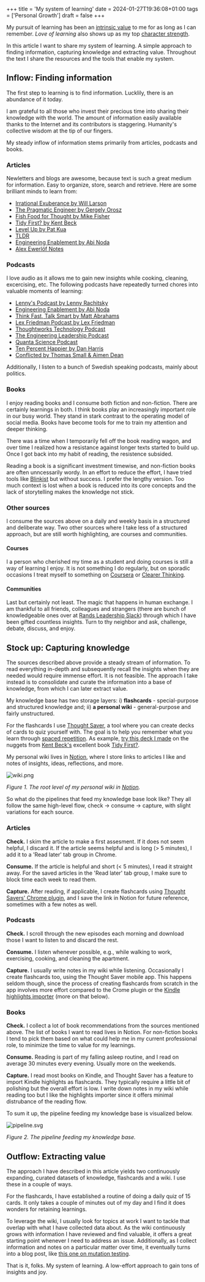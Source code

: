 +++
title = 'My system of learning'
date = 2024-01-27T19:36:08+01:00
tags = ['Personal Growth']
draft = false
+++

My pursuit of learning has been an [intrinsic value](https://programs.clearerthinking.org/intrinsic_values_test.html) to me for as long as I can remember. _Love of learning_ also shows up as my top [character strength](https://viacharacter.org/).

In this article I want to share my system of learning. A simple approach to finding information, capturing knowledge and extracting value. Throughout the text I share the resources and the tools that enable my system.

## Inflow: Finding information

The first step to learning is to find information. Lucklily, there is an abundance of it today.

I am grateful to all those who invest their precious time into sharing their knowledge with the world. The amount of information easily available thanks to the Internet and its contributors is staggering. Humanity's collective wisdom at the tip of our fingers.

My steady inflow of information stems primarily from articles, podcasts and books.

### Articles

Newletters and blogs are awesome, because text is such a great medium for information. Easy to organize, store, search and retrieve. Here are some brilliant minds to learn from:

- [Irrational Exuberance by Will Larson](https://lethain.com/newsletter/)
- [The Pragmatic Engineer by Gergely Orosz](https://newsletter.pragmaticengineer.com/)
- [Fish Food for Thought by Mike Fisher](https://mikefisher.substack.com/)
- [Tidy First? by Kent Beck](https://tidyfirst.substack.com/)
- [Level Up by Pat Kua](https://levelup.patkua.com/)
- [TLDR](https://tldr.tech/)
- [Engineering Enablement by Abi Noda](https://newsletter.getdx.com/)
- [Alex Ewerlöf Notes](https://blog.alexewerlof.com/)

### Podcasts

I love audio as it allows me to gain new insights while cooking, cleaning, excercising, etc. The following podcasts have repeatedly turned chores into valuable moments of learning:

- [Lenny's Podcast by Lenny Rachitsky](https://open.spotify.com/show/2dR1MUZEHCOnz1LVfNac0j?si=cafc040c96ef43c6)
- [Engineering Enablement by Abi Noda](https://open.spotify.com/show/3NxjyIsuxeDMQtisDqBy7D?si=75abe17deeb74bdc)
- [Think Fast, Talk Smart by Matt Abrahams](https://open.spotify.com/show/6ll0MwobDt1JW9gYaOONEo?si=ad46c62eb5f342ca)
- [Lex Friedman Podcast by Lex Friedman](https://open.spotify.com/show/2MAi0BvDc6GTFvKFPXnkCL?si=76199b354a334cd4)
- [Thoughtworks Technology Podcast](https://open.spotify.com/show/6RBb4pGRgOFTmtCDSfTWvu?si=1338ad1ca93448dd)
- [The Engineering Leadership Podcast](https://open.spotify.com/show/1wIytRQ4Ub8McXSP1iDwVX?si=37660668739844a0)
- [Quanta Science Podcast](https://open.spotify.com/show/7oKXOpbHzbICFUcJNbZ5wF?si=89085e1d06cc4aa9)
- [Ten Percent Happier by Dan Harris](https://open.spotify.com/show/1CfW319UkBMVhCXfei8huv?si=9f7be3e155944d5b)
- [Conflicted by Thomas Small & Aimen Dean](https://open.spotify.com/show/1pgRlNKUjQksdy90usLyM5?si=8fae015328564dbc)

Additionally, I listen to a bunch of Swedish speaking podcasts, mainly about politics.

### Books

I enjoy reading books and I consume both fiction and non-fiction. There are certainly learnings in both. I think books play an increasingly important role in our busy world. They stand in stark contrast to the operating model of social media. Books have become tools for me to train my attention and deeper thinking.

There was a time when I temporarily fell off the book reading wagon, and over time I realized how a resistance against longer texts started to build up. Once I got back into my habit of reading, the resistence subsided.

Reading a book is a significant investment timewise, and non-fiction books are often unncessarily wordy. In an effort to reduce the effort, I have tried tools like [Blinkist](https://www.blinkist.com/) but without success. I prefer the lengthy version. Too much context is lost when a book is reduced into its core concepts and the lack of storytelling makes the knowledge not stick.

### Other sources

I consume the sources above on a daily and weekly basis in a structured and deliberate way. Two other sources where I take less of a structured approach, but are still worth highlighting, are courses and communities.

#### Courses

I a person who cherished my time as a student and doing courses is still a way of learning I enjoy. It is not something I do regularly, but on sporadic occasions I treat myself to something on [Coursera](https://www.coursera.org/) or [Clearer Thinking](https://www.clearerthinking.org/).

#### Communities

Last but certainly not least. The magic that happens in human exchange. I am thankful to all friends, colleagues and strangers (there are bunch of knowledgeable ones over at [Rands Leadership Slack](https://randsinrepose.com/welcome-to-rands-leadership-slack/)) through which I have been gifted countless insights. Turn to thy neighbor and ask, challenge, debate, discuss, and enjoy.

## Stock up: Capturing knowledge

The sources described above provide a steady stream of information. To read everything in-depth and subsequently recall the insights when they are needed would require immense effort. It is not feasible. The approach I take instead is to consolidate and curate the information into a base of knowledge, from which I can later extract value.

My knowledge base has two storage layers: i) **flashcards** - special-purpose and structured knowledge and; ii) **a personal wiki** - general-purpose and fairly unstructured.

For the flashcards I use [Thought Saver](https://www.thoughtsaver.com/), a tool where you can create decks of cards to quiz yourself with. The goal is to help you remember what you learn through [spaced repetition](https://en.wikipedia.org/wiki/Spaced_repetition). As example, [try this deck I made](https://app.thoughtsaver.com/embed/3MxaX3NDod?start=1&end=37) on the nuggets from [Kent Beck's](https://www.kentbeck.com/) excellent book [Tidy First?](https://www.oreilly.com/library/view/tidy-first/9781098151232/).

My personal wiki lives in [Notion](https://www.notion.so/), where I store links to articles I like and notes of insights, ideas, reflections, and more.

![wiki.png](/a-system-of-learning/wiki.png)

_Figure 1. The root level of my personal wiki in [Notion](https://www.notion.so/)._

So what do the pipelines that feed my knowledge base look like? They all follow the same high-level flow, check -> consume -> capture, with slight variations for each source.

### Articles

**Check.** I skim the article to make a first assesment. If it does not seem helpful, I discard it. If the article seems helpful and is long (> 5 minutes), I add it to a 'Read later' tab group in Chrome.

**Consume.** If the article is helpful and short (< 5 minutes), I read it straight away. For the saved articles in the 'Read later' tab group, I make sure to block time each week to read them.

**Capture.** After reading, if applicable, I create flashcards using [Thought Savers' Chrome plugin](https://chromewebstore.google.com/detail/thought-saver/fbgpbfndoojlffkhpfijokglcfekhnpf?pli=1), and I save the link in Notion for future reference, sometimes with a few notes as well.

### Podcasts

**Check.** I scroll through the new episodes each morning and download those I want to listen to and discard the rest.

**Consume.** I listen whenever possible, e.g., while walking to work, exercising, cooking, and cleaning the apartment.

**Capture.** I usually write notes in my wiki while listening. Occasionally I create flashcards too, using the Thought Saver mobile app. This happens seldom though, since the process of creating flashcards from scratch in the app involves more effort compared to the Crome plugin or the [Kindle highlights importer](https://blog.thoughtsaver.com/relive-your-favourite-books-with-kindle-highlights-as-flashcards/) (more on that below).

### Books

**Check.** I collect a lot of book recommendations from the sources mentioned above. The list of books I want to read lives in Notion. For non-fiction books I tend to pick them based on what could help me in my current professional role, to minimize the time to value for my learnings.

**Consume.** Reading is part of my falling asleep routine, and I read on average 30 minutes every evening. Usually more on the weekends.

**Capture.** I read most books on Kindle, and Thought Saver has a feature to import Kindle highlights as flashcards. They typically require a little bit of polishing but the overall effort is low. I write down notes in my wiki while reading too but I like the highlights importer since it offers minimal distrubance of the reading flow.

To sum it up, the pipeline feeding my knowledge base is visualized below.

![pipeline.svg](/a-system-of-learning/pipeline.svg)

_Figure 2. The pipeline feeding my knowledge base._

## Outflow: Extracting value

The approach I have described in this article yields two continuously expanding, curated datasets of knowledge, flashcards and a wiki. I use these in a couple of ways.

For the flashcards, I have established a routine of doing a daily quiz of 15 cards. It only takes a couple of minutes out of my day and I find it does wonders for retaining learnings.

To leverage the wiki, I usually look for topics at work I want to tackle that overlap with what I have collected data about. As the wiki continuously grows with information I have reviewed and find valuable, it offers a great starting point whenever I need to address an issue. Additionally, as I collect information and notes on a particular matter over time, it eventually turns into a blog post, like [this one on mutation testing](./mutation-testing.md).

That is it, folks. My system of learning. A low-effort approach to gain tons of insights and joy.
